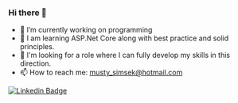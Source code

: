 ### Hi there 👋

- 🔭 I’m currently working on programming
- 🌱 I am learning ASP.Net Core along with best practice and solid principles.
- 🤔 I'm looking for a role where I can fully develop my skills in this direction.
- 📫 How to reach me: musty_simsek@hotmail.com

[![Linkedin Badge](https://img.shields.io/badge/-Linkedin-FF9800?style=flat-quare&labelColor=FF9800&logo=Linkedin&logoColor=white&link=link)](https://www.linkedin.com/in/mustafasmsek/)
